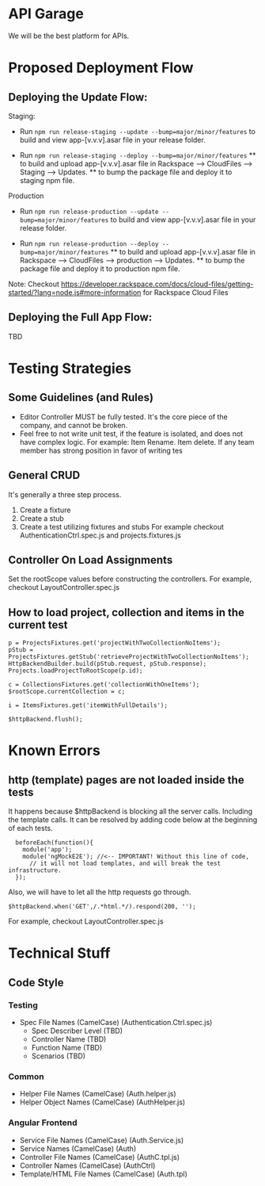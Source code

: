 
API Garage
============
We will be the best platform for APIs.

Proposed Deployment Flow
========================

Deploying the Update Flow:
--------------------------
Staging:
* Run `npm run release-staging --update --bump=major/minor/features` to build and view app-[v.v.v].asar file in your release folder.

* Run `npm run release-staging --deploy --bump=major/minor/features`
** to build and upload app-[v.v.v].asar file in Rackspace --> CloudFiles --> Staging --> Updates.
** to bump the package file and deploy it to staging npm file.

Production
* Run `npm run release-production --update --bump=major/minor/features` to build and view app-[v.v.v].asar file in your release folder.

* Run `npm run release-production --deploy --bump=major/minor/features`
** to build and upload app-[v.v.v].asar file in Rackspace --> CloudFiles --> production --> Updates.
** to bump the package file and deploy it to production npm file.

Note: Checkout https://developer.rackspace.com/docs/cloud-files/getting-started/?lang=node.js#more-information for Rackspace Cloud Files

Deploying the Full App Flow:
----------------------------
TBD

Testing Strategies
==================
Some Guidelines (and Rules)
---------------------------
* Editor Controller MUST be fully tested. It's the core piece of the company, and cannot be broken.
* Feel free to not write unit test, if the feature is isolated, and does not have complex logic. For example: Item Rename. Item delete. If any team member has strong position in favor of writing tes

General CRUD
------------
It's generally a three step process.
1. Create a fixture
2. Create a stub
3. Create a test utilizing fixtures and stubs
For example checkout AuthenticationCtrl.spec.js and projects.fixtures.js

Controller On Load Assignments
------------------------------
Set the rootScope values before constructing the controllers.
For example, checkout LayoutController.spec.js

How to load project, collection and items in the current test
-------------------------------------------------------------
```
p = ProjectsFixtures.get('projectWithTwoCollectionNoItems');
pStub = ProjectsFixtures.getStub('retrieveProjectWithTwoCollectionNoItems');
HttpBackendBuilder.build(pStub.request, pStub.response);
Projects.loadProjectToRootScope(p.id);

c = CollectionsFixtures.get('collectionWithOneItems');
$rootScope.currentCollection = c;

i = ItemsFixtures.get('itemWithFullDetails');

$httpBackend.flush();
```

Known Errors
============
http (template) pages are not loaded inside the tests
-----------------------------------------------------
It happens because $httpBackend is blocking all the server calls. Including the
template calls. It can be resolved by adding code below at the beginning of
each tests.
```
  beforeEach(function(){
    module('app');
    module('ngMockE2E'); //<-- IMPORTANT! Without this line of code,
      // it will not load templates, and will break the test infrastructure.
  });
```

Also, we will have to let all the http requests go through.
```
$httpBackend.when('GET',/.*html.*/).respond(200, '');
```
For example, checkout LayoutController.spec.js

Technical Stuff
===============

Code Style
----------

### Testing ###
* Spec File Names (CamelCase) (Authentication.Ctrl.spec.js)
  * Spec Describer Level (TBD)
  * Controller Name (TBD)
  * Function Name (TBD)
  * Scenarios (TBD)

### Common ###
* Helper File Names (CamelCase) (Auth.helper.js)
* Helper Object Names (CamelCase) (AuthHelper.js)

### Angular Frontend ###
* Service File Names (CamelCase) (Auth.Service.js)
* Service Names (CamelCase) (Auth)
* Controller File Names (CamelCase) (AuthC.tpl.js)
* Controller Names (CamelCase) (AuthCtrl)
* Template/HTML File Names (CamelCase) (Auth.tpl)
